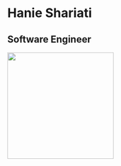 # Hanie Shariati
## Software Engineer<br>
<img width="240" src="https://media1.giphy.com/media/v1.Y2lkPTc5MGI3NjExbXFrb2R4ODhsbTJ6Nm45MHdkZ2hka2h0NzR5eTVuZHNmeTA5bWt5YiZlcD12MV9pbnRlcm5hbF9naWZfYnlfaWQmY3Q9Zw/ZVik7pBtu9dNS/giphy.webp">
